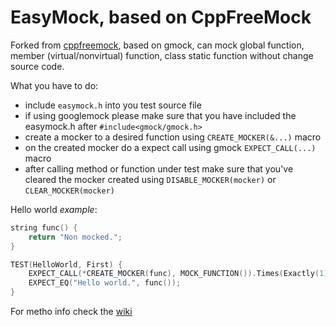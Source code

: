 EasyMock, based on CppFreeMock
===========

Forked from [cppfreemock](https://github.com/gzc9047/CppFreeMock), based on gmock, can mock global function, member (virtual/nonvirtual) function, class static function without change source code.

What you have to do:
- include ```easymock.h``` into you test source file
- if using googlemock please make sure that you have included the easymock.h after ```#include<gmock/gmock.h>```
- create a mocker to a desired function using ```CREATE_MOCKER(&...)``` macro
- on the created mocker do a expect call using gmock ```EXPECT_CALL(...)``` macro
- after calling method or function under test make sure that you've cleared the mocker created using ```DISABLE_MOCKER(mocker)``` or ```CLEAR_MOCKER(mocker)```

Hello world *example*:

```cpp
string func() {
    return "Non mocked.";
}

TEST(HelloWorld, First) {
    EXPECT_CALL(*CREATE_MOCKER(func), MOCK_FUNCTION()).Times(Exactly(1)).WillOnce(Return("Hello world."));
    EXPECT_EQ("Hello world.", func());
}
```

For metho info check the [wiki](https://github.com/vesavlad/easymock/wiki)
